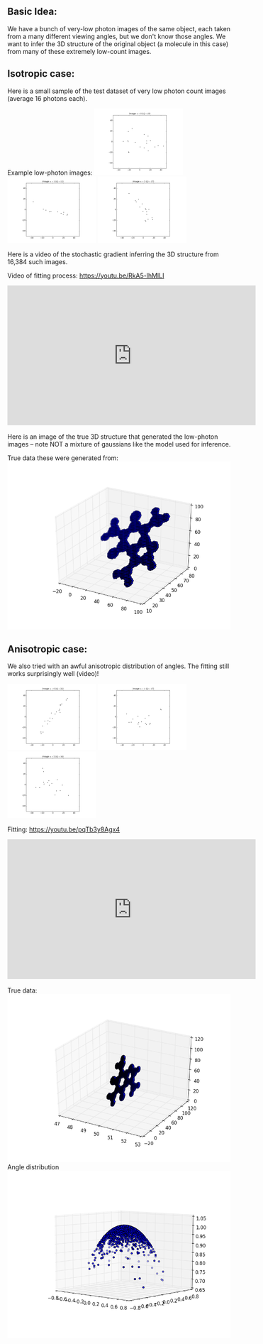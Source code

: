Basic Idea:
-----------
We have a bunch of very-low photon images of the same object, each taken from a many different viewing angles, but we don't know those angles. We want to infer the 3D structure of the original object (a molecule in this case) from many of these extremely low-count images.

Isotropic case:
---------------

Here is a small sample of the test dataset of very low photon count images (average 16 photons each).

Example low-photon images:
<img src="./datum_000000_None.png" width=200 height=150>
<img src="./datum_000001_None.png" width=200 height=150>
<img src="./datum_000002_None.png" width=200 height=150>
<!-- ![png](./datum_000003_None.png)
![png](./datum_000004_None.png)
![png](./datum_000005_None.png)
![png](./datum_000006_None.png)
![png](./datum_000007_None.png)
![png](./datum_000008_None.png)
![png](./datum_000009_None.png)
![png](./datum_000010_None.png)
![png](./datum_000011_None.png)
![png](./datum_000012_None.png)
![png](./datum_000013_None.png)
![png](./datum_000014_None.png)
![png](./datum_000015_None.png)
![png](./datum_000016_None.png)
![png](./datum_000017_None.png)
![png](./datum_000018_None.png)
![png](./datum_000019_None.png) -->

Here is a video of the stochastic gradient inferring the 3D structure from 16,384 such images.

Video of fitting process:
https://youtu.be/RkA5-lhMlLI
<iframe width="560" height="315" src="https://www.youtube.com/embed/pqTb3y8Agx4" frameborder="0" allowfullscreen></iframe>

Here is an image of the true 3D structure that generated the low-photon images – note NOT a mixture of gaussians like the model used for inference.

True data these were generated from:
![png](./truth_3d.png)

Anisotropic case:
-----------------

We also tried with an awful anisotropic distribution of angles. The fitting still works surprisingly well (video)!


<img src="./datum_000000_dipole.png" width=200 height=150>
<img src="./datum_000001_dipole.png" width=200 height=150>
<img src="./datum_000002_dipole.png" width=200 height=150>
<!-- ![png](./datum_000003_dipole.png)
![png](./datum_000004_dipole.png)
![png](./datum_000005_dipole.png)
![png](./datum_000006_dipole.png)
![png](./datum_000007_dipole.png)
![png](./datum_000008_dipole.png)
![png](./datum_000009_dipole.png)
![png](./datum_000010_dipole.png)
![png](./datum_000011_dipole.png)
![png](./datum_000012_dipole.png)
![png](./datum_000013_dipole.png)
![png](./datum_000014_dipole.png)
![png](./datum_000015_dipole.png)
![png](./datum_000016_dipole.png)
![png](./datum_000017_dipole.png)
![png](./datum_000018_dipole.png)
![png](./datum_000019_dipole.png) -->

Fitting:
https://youtu.be/pqTb3y8Agx4
<iframe width="560" height="315" src="https://www.youtube.com/embed/RkA5-lhMlLI" frameborder="0" allowfullscreen></iframe>

True data:
![png](./truth_3d_dipole.png)
Angle distribution
![png](./aniso.png)